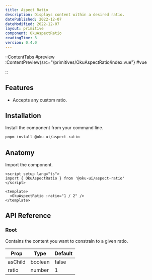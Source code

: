 ```yaml
---
title: Aspect Ratio
description: Displays content within a desired ratio.
datePublished: 2022-12-07
dateModified: 2022-12-07
layout: primitive
component: OkuAspectRatio
readingTime: 3
version: 0.4.0
---
```


::ContentTabs
#preview
:ContentPreview{src="/primitives/OkuAspectRatio/index.vue"}
#vue
<!-- Autodocs{src="/primitives/OkuAspectRatio/index.vue" lang="vue"} -->
::

## Features

- Accepts any custom ratio.

## Installation

Install the component from your command line.

```bash
pnpm install @oku-ui/aspect-ratio
```

## Anatomy

Import the component.

```vue
<script setup lang="ts">
import { OkuAspectRatio } from '@oku-ui/aspect-ratio'
</script>

<template>
  <OkuAspectRatio :ratio="1 / 2" />
</template>
```

## API Reference

### Root
Contains the content you want to constrain to a given ratio.

| Prop | Type | Default |
| --- | --- | --- |
| <div class="code">asChild</div> | <div class="code">boolean</div> | <div class="code">false</div> |
| <div class="code">ratio</div> | <div class="code">number</div> | <div class="code">1</div> |

